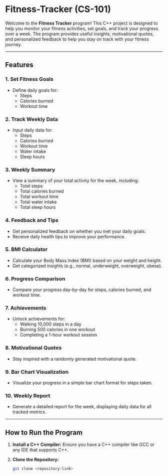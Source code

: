 # Fitness-Tracker  (CS-101)

Welcome to the **Fitness Tracker** program! This C++ project is designed to help you monitor your fitness activities, set goals, and track your progress over a week. The program provides useful insights, motivational quotes, and personalized feedback to help you stay on track with your fitness journey.

---

## Features

### 1. **Set Fitness Goals**
   - Define daily goals for:
     - Steps
     - Calories burned
     - Workout time

### 2. **Track Weekly Data**
   - Input daily data for:
     - Steps
     - Calories burned
     - Workout time
     - Water intake
     - Sleep hours

### 3. **Weekly Summary**
   - View a summary of your total activity for the week, including:
     - Total steps
     - Total calories burned
     - Total workout time
     - Total water intake
     - Total sleep hours

### 4. **Feedback and Tips**
   - Get personalized feedback on whether you met your daily goals.
   - Receive daily health tips to improve your performance.

### 5. **BMI Calculator**
   - Calculate your Body Mass Index (BMI) based on your weight and height.
   - Get categorized insights (e.g., normal, underweight, overweight, obese).

### 6. **Progress Comparison**
   - Compare your progress day-by-day for steps, calories burned, and workout time.

### 7. **Achievements**
   - Unlock achievements for:
     - Walking 10,000 steps in a day
     - Burning 500 calories in one workout
     - Completing a 1-hour workout session

### 8. **Motivational Quotes**
   - Stay inspired with a randomly generated motivational quote.

### 9. **Bar Chart Visualization**
   - Visualize your progress in a simple bar chart format for steps taken.

### 10. **Weekly Report**
   - Generate a detailed report for the week, displaying daily data for all tracked metrics.

---

## How to Run the Program

1. **Install a C++ Compiler:**
   Ensure you have a C++ compiler like GCC or any IDE that supports C++.

2. **Clone the Repository:**
   ```bash
   git clone <repository-link>
